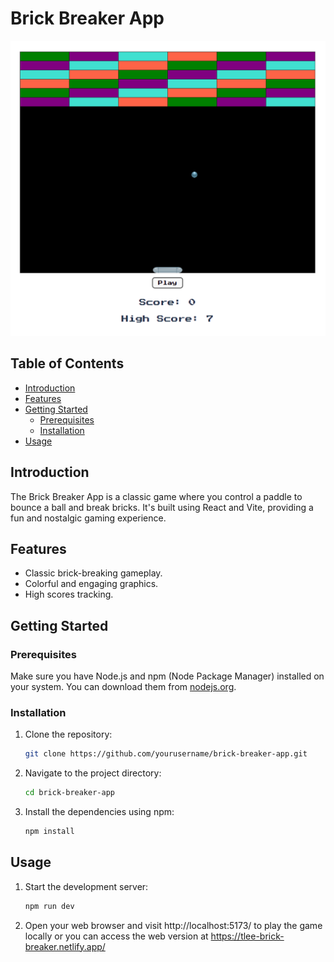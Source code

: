 # Brick Breaker App

![Brick Breaker App Screenshot](screenshot.png)

## Table of Contents
- [Introduction](#introduction)
- [Features](#features)
- [Getting Started](#getting-started)
  - [Prerequisites](#prerequisites)
  - [Installation](#installation)
- [Usage](#usage)

## Introduction
The Brick Breaker App is a classic game where you control a paddle to bounce a ball and break bricks. It's built using React and Vite, providing a fun and nostalgic gaming experience.

## Features
- Classic brick-breaking gameplay.
- Colorful and engaging graphics.
- High scores tracking.

## Getting Started

### Prerequisites
Make sure you have Node.js and npm (Node Package Manager) installed on your system. You can download them from [nodejs.org](https://nodejs.org/).

### Installation
1. Clone the repository:
   ```bash
   git clone https://github.com/yourusername/brick-breaker-app.git
   
2. Navigate to the project directory:
   ```bash
   cd brick-breaker-app

3. Install the dependencies using npm:
   ```bash
   npm install

## Usage
1. Start the development server:
   ```bash
   npm run dev

2. Open your web browser and visit  http://localhost:5173/ to play the game locally or you can access the web version at https://tlee-brick-breaker.netlify.app/

  
